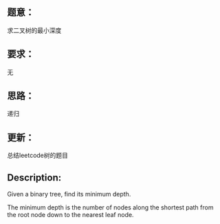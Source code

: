 ## 题意：
求二叉树的最小深度

## 要求：
无

## 思路：
递归

## 更新：
总结leetcode树的题目

## Description:
Given a binary tree, find its minimum depth.

The minimum depth is the number of nodes along the shortest path from the root node down to the nearest leaf node.

